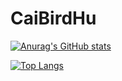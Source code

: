 # CaiBirdHu

[![Anurag's GitHub stats](https://github-readme-stats.vercel.app/api?username=CaiBirdHSA)](https://github.com/CaiBirdHSA/github-readme-stats)

[![Top Langs](https://github-readme-stats.vercel.app/api/top-langs/?username=CaiBirdHSA&layout=compact)](https://github.com/CaiBirdHSA/github-readme-stats)
